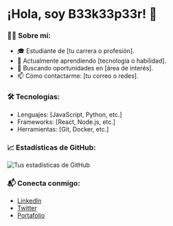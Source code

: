 # ¡Hola, soy B33k33p33r! 👋

### 🧑‍💻 Sobre mí:
- 🎓 Estudiante de [tu carrera o profesión].
- 🌱 Actualmente aprendiendo [tecnología o habilidad].
- 💼 Buscando oportunidades en [área de interés].
- 📫 Cómo contactarme: [tu correo o redes].

### 🛠️ Tecnologías:
- Lenguajes: [JavaScript, Python, etc.]
- Frameworks: [React, Node.js, etc.]
- Herramientas: [Git, Docker, etc.]

### 📈 Estadísticas de GitHub:
![Tus estadísticas de GitHub](https://github-readme-stats.vercel.app/api?username=tu_usuario)

### 📬 Conecta conmigo:
- [LinkedIn](https://linkedin.com/in/tu-perfil)
- [Twitter](https://twitter.com/tu-perfil)
- [Portafolio](https://tu-sitio-web.com)
